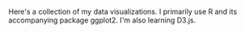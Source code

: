 Here's a collection of my data visualizations. I primarily use R and its accompanying package ggplot2. I'm also learning D3.js.

